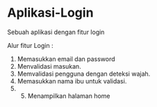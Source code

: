 # Aplikasi-Login
Sebuah aplikasi dengan fitur login

Alur fitur Login :
1. Memasukkan email dan password
2. Menvalidasi masukan.
3. Memvalidasi pengguna dengan deteksi wajah.
4. Memasukkan nama ibu untuk validasi.
5. 5. Menampilkan halaman home
